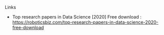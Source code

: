 


Links
- Top research papers in Data Science [2020] Free download : https://roboticsbiz.com/top-research-papers-in-data-science-2020-free-download
